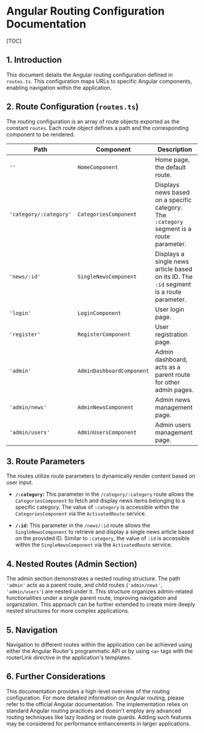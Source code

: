 # Angular Routing Configuration Documentation

[TOC]

## 1. Introduction

This document details the Angular routing configuration defined in `routes.ts`.  This configuration maps URLs to specific Angular components, enabling navigation within the application.

## 2. Route Configuration (`routes.ts`)

The routing configuration is an array of route objects exported as the constant `routes`. Each route object defines a path and the corresponding component to be rendered.

| Path             | Component                     | Description                                      |
|-----------------|---------------------------------|--------------------------------------------------|
| `''`             | `HomeComponent`                | Home page, the default route.                    |
| `'category/:category'` | `CategoriesComponent`          | Displays news based on a specific category. The `:category` segment is a route parameter. |
| `'news/:id'`      | `SingleNewsComponent`           | Displays a single news article based on its ID. The `:id` segment is a route parameter. |
| `'login'`         | `LoginComponent`               | User login page.                                  |
| `'register'`      | `RegisterComponent`             | User registration page.                            |
| `'admin'`         | `AdminDashboardComponent`       | Admin dashboard, acts as a parent route for other admin pages. |
| `'admin/news'`    | `AdminNewsComponent`           | Admin news management page.                       |
| `'admin/users'`   | `AdminUsersComponent`          | Admin users management page.                      |


## 3. Route Parameters

The routes utilize route parameters to dynamically render content based on user input.

* **`/:category`:** This parameter in the `/category/:category` route allows the `CategoriesComponent` to fetch and display news items belonging to a specific category.  The value of `:category` is accessible within the `CategoriesComponent` via the `ActivatedRoute` service.

* **`/:id`:** This parameter in the `/news/:id` route allows the `SingleNewsComponent` to retrieve and display a single news article based on the provided ID.  Similar to `:category`, the value of `:id` is accessible within the `SingleNewsComponent` via the `ActivatedRoute` service.


## 4. Nested Routes (Admin Section)

The admin section demonstrates a nested routing structure.  The path `'admin'` acts as a parent route, and child routes (`'admin/news'`, `'admin/users'`) are nested under it.  This structure organizes admin-related functionalities under a single parent route, improving navigation and organization.  This approach can be further extended to create more deeply nested structures for more complex applications.


## 5.  Navigation

Navigation to different routes within the application can be achieved using either the Angular Router's programmatic API or by using `<a>` tags with the routerLink directive in the application's templates.


## 6.  Further Considerations

This documentation provides a high-level overview of the routing configuration.  For more detailed information on Angular routing, please refer to the official Angular documentation.  The implementation relies on standard Angular routing practices and doesn't employ any advanced routing techniques like lazy loading or route guards.  Adding such features may be considered for performance enhancements in larger applications.
